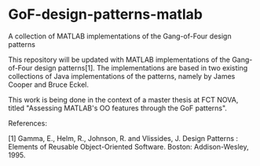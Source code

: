 # GoF-design-patterns-matlab
A collection of MATLAB implementations of the Gang-of-Four design patterns

This repository will be updated with MATLAB implementations of the Gang-of-Four design patterns[1]. The implementations are based in two existing collections of Java implementations of the patterns, namely by James Cooper and Bruce Eckel.

This work is being done in the context of a master thesis at FCT NOVA, titled "Assessing MATLAB's OO features through the GoF patterns".

References:

[1] Gamma, E., Helm, R., Johnson, R. and Vlissides, J. Design Patterns : Elements of Reusable Object-Oriented Software. Boston: Addison-Wesley, 1995.

